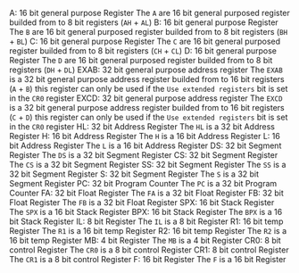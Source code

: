 A:      16 bit general purpose Register         The `A` are 16 bit general purposed register builded from to 8 bit registers (`AH` + `AL`)
B:      16 bit general purpose Register         The `B` are 16 bit general purposed register builded from to 8 bit registers (`BH` + `BL`)
C:      16 bit general purpose Register         The `C` are 16 bit general purposed register builded from to 8 bit registers (`CH` + `CL`)
D:      16 bit general purpose Register         The `D` are 16 bit general purposed register builded from to 8 bit registers (`DH` + `DL`)
EXAB:   32 bit general purpose address register The `EXAB` is a 32 bit general purpose address register builded from to 16 bit registers (`A` + `B`) this register can only be used if the `Use extended registers` bit is set in the `CR0` register
EXCD:   32 bit general purpose address register The `EXCD` is a 32 bit general purpose address register builded from to 16 bit registers (`C` + `D`) this register can only be used if the `Use extended registers` bit is set in the `CR0` register
HL:     32 bit Address Register                 The `HL` is a 32 bit Address Register
H:      16 bit Address Register                 The `H` is a 16 bit Address Register
L:      16 bit Address Register                 The `L` is a 16 bit Address Register
DS:     32 bit Segment Register                 The `DS` is a 32 bit Segment Register
CS:     32 bit Segment Register                 The `CS` is a 32 bit Segment Register
SS:     32 bit Segment Register                 The `SS` is a 32 bit Segment Register
S:      32 bit Segment Register                 The `S` is a 32 bit Segment Register
PC:     32 bit Program Counter                  The `PC` is a 32 bit Program Counter
FA:     32 bit Float Register                   The `FA` is a 32 bit Float Register
FB:     32 bit Float Register                   The `FB` is a 32 bit Float Register
SPX:    16 bit Stack Register                   The `SPX` is a 16 bit Stack Register
BPX:    16 bit Stack Register                   The `BPX` is a 16 bit Stack Register
IL:     8 bit Register                          The `IL` is a 8 bit Register
R1:     16 bit temp Register                    The `R1` is a 16 bit temp Register
R2:     16 bit temp Register                    The `R2` is a 16 bit temp Register
MB:     4 bit Register                          The `MB` is a 4 bit Register
CR0:    8 bit control Register                  The `CR0` is a 8 bit control Register
CR1:    8 bit control Register                  The `CR1` is a 8 bit control Register
F:      16 bit Register                         The `F` is a 16 bit Register
